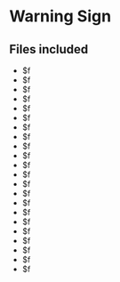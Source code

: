 ﻿# Warning Sign

## Files included

- $f
- $f
- $f
- $f
- $f
- $f
- $f
- $f
- $f
- $f
- $f
- $f
- $f
- $f
- $f
- $f
- $f
- $f
- $f
- $f
- $f
- $f


